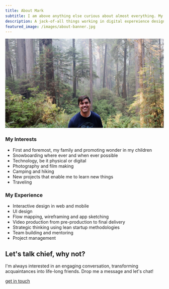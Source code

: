 ```yaml
---
title: About Mark
subtitle: I am above anything else curious about almost everything. My curiousity has led him to explore history, design, art, film & video, photography and so many other ideas and skills. The way beautiful objects and captivating experiences are designed and created is the cornerstone of my work.
description: A jack-of-all things working in digital expereience design
featured_image: /images/about-banner.jpg
---
```


![](/images/about-banner.jpg)

### My Interests

- First and foremost, my family and promoting wonder in my children
- Snowboarding where ever and when ever possible
- Technology, be it physical or digital
- Photography and film making
- Camping and hiking
- New projects that enable me to learn new things
- Traveling

### My Experience

- Interactive design in web and mobile
- UI design
- Flow mapping, wireframing and app sketching
- Video production from pre-production to final delivery
- Strategic thinking using lean startup methodologies
- Team building and mentoring
- Project management

## Let's talk chief, why not?

I'm always interested in an engaging conversation, transforming acquaintances into life-long friends. Drop me a message and let's chat!

<a href="/contact" class="button button--large">get in touch</a>
